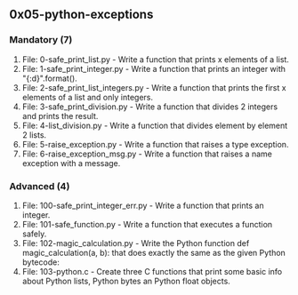 ## 0x05-python-exceptions

### Mandatory (7)
1. File: 0-safe_print_list.py - Write a function that prints x elements of a list.
2. File: 1-safe_print_integer.py - Write a function that prints an integer with "{:d}".format().
3. File: 2-safe_print_list_integers.py - Write a function that prints the first x elements of a list and only integers.
4. File: 3-safe_print_division.py - Write a function that divides 2 integers and prints the result.
5. File: 4-list_division.py - Write a function that divides element by element 2 lists.
6. File: 5-raise_exception.py - Write a function that raises a type exception.
7. File: 6-raise_exception_msg.py - Write a function that raises a name exception with a message.

### Advanced (4)
1. File: 100-safe_print_integer_err.py - Write a function that prints an integer.
2. File: 101-safe_function.py - Write a function that executes a function safely.
3. File: 102-magic_calculation.py - Write the Python function def magic_calculation(a, b): that does exactly the same as the given Python bytecode:
4. File: 103-python.c - Create three C functions that print some basic info about Python lists, Python bytes an Python float objects.
